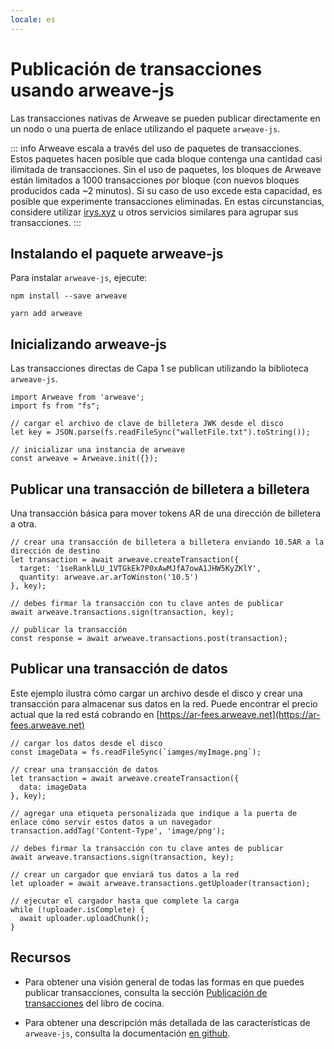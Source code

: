 ```yaml
---
locale: es
---
```


# Publicación de transacciones usando arweave-js

Las transacciones nativas de Arweave se pueden publicar directamente en un nodo o una puerta de enlace utilizando el paquete `arweave-js`.

::: info
Arweave escala a través del uso de paquetes de transacciones. Estos paquetes hacen posible que cada bloque contenga una cantidad casi ilimitada de transacciones. Sin el uso de paquetes, los bloques de Arweave están limitados a 1000 transacciones por bloque (con nuevos bloques producidos cada ~2 minutos). Si su caso de uso excede esta capacidad, es posible que experimente transacciones eliminadas. En estas circunstancias, considere utilizar [irys.xyz](./irys.md) u otros servicios similares para agrupar sus transacciones.
:::

## Instalando el paquete arweave-js

Para instalar `arweave-js`, ejecute:
<CodeGroup>
<CodeGroupItem title="NPM">

```console:no-line-numbers
npm install --save arweave
```

  </CodeGroupItem>
  <CodeGroupItem title="YARN">

```console:no-line-numbers
yarn add arweave
```

  </CodeGroupItem>
</CodeGroup>

## Inicializando arweave-js

Las transacciones directas de Capa 1 se publican utilizando la biblioteca `arweave-js`.

```js:no-line-numbers
import Arweave from 'arweave';
import fs from "fs";

// cargar el archivo de clave de billetera JWK desde el disco
let key = JSON.parse(fs.readFileSync("walletFile.txt").toString());

// inicializar una instancia de arweave
const arweave = Arweave.init({});
```

## Publicar una transacción de billetera a billetera

Una transacción básica para mover tokens AR de una dirección de billetera a otra.

```js:no-line-numbers
// crear una transacción de billetera a billetera enviando 10.5AR a la dirección de destino
let transaction = await arweave.createTransaction({
  target: '1seRanklLU_1VTGkEk7P0xAwMJfA7owA1JHW5KyZKlY',
  quantity: arweave.ar.arToWinston('10.5')
}, key);

// debes firmar la transacción con tu clave antes de publicar
await arweave.transactions.sign(transaction, key);

// publicar la transacción
const response = await arweave.transactions.post(transaction);
```

## Publicar una transacción de datos

Este ejemplo ilustra cómo cargar un archivo desde el disco y crear una transacción para almacenar sus datos en la red. Puede encontrar el precio actual que la red está cobrando en [https://ar-fees.arweave.net](https://ar-fees.arweave.net)

```js:no-line-numbers
// cargar los datos desde el disco
const imageData = fs.readFileSync(`iamges/myImage.png`);

// crear una transacción de datos
let transaction = await arweave.createTransaction({
  data: imageData
}, key);

// agregar una etiqueta personalizada que indique a la puerta de enlace cómo servir estos datos a un navegador
transaction.addTag('Content-Type', 'image/png');

// debes firmar la transacción con tu clave antes de publicar
await arweave.transactions.sign(transaction, key);

// crear un cargador que enviará tus datos a la red
let uploader = await arweave.transactions.getUploader(transaction);

// ejecutar el cargador hasta que complete la carga
while (!uploader.isComplete) {
  await uploader.uploadChunk();
}
```

## Recursos

-   Para obtener una visión general de todas las formas en que puedes publicar transacciones, consulta la sección [Publicación de transacciones](../../concepts/post-transactions.md) del libro de cocina.

-   Para obtener una descripción más detallada de las características de `arweave-js`, consulta la documentación [en github](https://github.com/ArweaveTeam/arweave-js).
